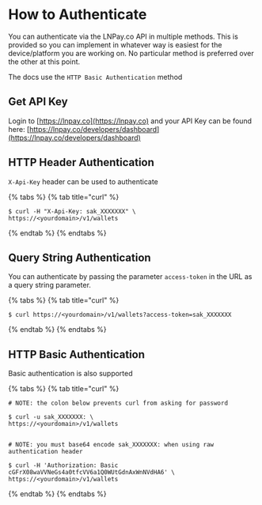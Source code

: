 # How to Authenticate

You can authenticate via the LNPay.co API in multiple methods. This is provided so you can implement in whatever way is easiest for the device/platform you are working on. No particular method is preferred over the other at this point.

The docs use the `HTTP Basic Authentication` method

## Get API Key

Login to [https://lnpay.co](https://lnpay.co) and your API Key can be found here: [https://lnpay.co/developers/dashboard](https://lnpay.co/developers/dashboard)

## HTTP Header Authentication

`X-Api-Key` header can be used to authenticate

{% tabs %}
{% tab title="curl" %}
```
$ curl -H "X-Api-Key: sak_XXXXXXX" \
https://<yourdomain>/v1/wallets
```
{% endtab %}
{% endtabs %}

## Query String Authentication

You can authenticate by passing the parameter `access-token` in the URL as a query string parameter.

{% tabs %}
{% tab title="curl" %}
```
$ curl https://<yourdomain>/v1/wallets?access-token=sak_XXXXXXX
```
{% endtab %}
{% endtabs %}

## HTTP Basic Authentication

Basic authentication is also supported

{% tabs %}
{% tab title="curl" %}
```
# NOTE: the colon below prevents curl from asking for password

$ curl -u sak_XXXXXXX: \
https://<yourdomain>/v1/wallets


# NOTE: you must base64 encode sak_XXXXXXX: when using raw authentication header

$ curl -H 'Authorization: Basic cGFrX08waVVNeGs4a0tfcVV6a1Q0WUtGdnAxWnNVdHA6' \
https://<yourdomain>/v1/wallets
```
{% endtab %}
{% endtabs %}

